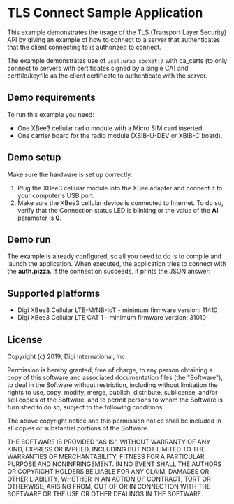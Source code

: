 TLS Connect Sample Application
==============================

This example demonstrates the usage of the TLS (Transport Layer Security) API
by giving an example of how to connect to a server that authenticates that the
client connecting to is authorized to connect.

The example demonstrates use of `ussl.wrap_socket()` with ca_certs (to only
connect to servers with certificates signed by a single CA) and certfile/keyfile
as the client certificate to authenticate with the server.

Demo requirements
-----------------

To run this example you need:

* One XBee3 cellular radio module with a Micro SIM card inserted.
* One carrier board for the radio module (XBIB-U-DEV or XBIB-C board).

Demo setup
----------

Make sure the hardware is set up correctly:

1. Plug the XBee3 cellular module into the XBee adapter and connect it to your
   computer's USB port.
2. Make sure the XBee3 cellular device is connected to Internet. To do so,
   verify that the Connection status LED is blinking or the value of the
   **AI** parameter is **0**.

Demo run
--------

The example is already configured, so all you need to do is to compile and 
launch the application. When executed, the application tries to connect with
the **auth.pizza**. If the connection succeeds, it prints the JSON answer:

    

Supported platforms
-------------------

* Digi XBee3 Cellular LTE-M/NB-IoT - minimum firmware version: 11410
* Digi XBee3 Cellular LTE CAT 1 - minimum firmware version: 31010

License
-------

Copyright (c) 2019, Digi International, Inc.

Permission is hereby granted, free of charge, to any person obtaining a copy
of this software and associated documentation files (the "Software"), to deal
in the Software without restriction, including without limitation the rights
to use, copy, modify, merge, publish, distribute, sublicense, and/or sell
copies of the Software, and to permit persons to whom the Software is
furnished to do so, subject to the following conditions:

The above copyright notice and this permission notice shall be included in all
copies or substantial portions of the Software.

THE SOFTWARE IS PROVIDED "AS IS", WITHOUT WARRANTY OF ANY KIND, EXPRESS OR
IMPLIED, INCLUDING BUT NOT LIMITED TO THE WARRANTIES OF MERCHANTABILITY,
FITNESS FOR A PARTICULAR PURPOSE AND NONINFRINGEMENT. IN NO EVENT SHALL THE
AUTHORS OR COPYRIGHT HOLDERS BE LIABLE FOR ANY CLAIM, DAMAGES OR OTHER
LIABILITY, WHETHER IN AN ACTION OF CONTRACT, TORT OR OTHERWISE, ARISING FROM,
OUT OF OR IN CONNECTION WITH THE SOFTWARE OR THE USE OR OTHER DEALINGS IN THE
SOFTWARE.